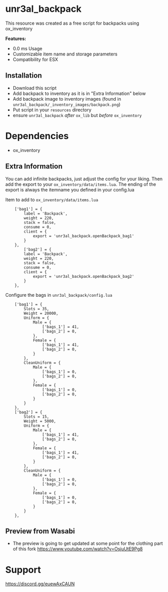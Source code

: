 # unr3al_backpack

This resource was created as a free script for backpacks using ox_inventory

<b>Features:</b>
- 0.0 ms Usage
- Customizable item name and storage parameters
- Compatibility for ESX

## Installation

- Download this script
- Add backpack to inventory as it is in "Extra Information" below
- Add backpack image to inventory images (found in `unr3al_backpack/_inventory_images/backpack.png`)
- Put script in your `resources` directory
- ensure `unr3al_backpack` *after* `ox_lib` but *before* `ox_inventory`

# Dependencies
 - ox_inventory

## Extra Information

You can add infinite backpacks, just adjust the config for your liking.
Then add the export to your `ox_inventory/data/items.lua`. The ending of the export is always the itemname you defined in your config.lua



Item to add to `ox_inventory/data/items.lua`
```
	['bag1'] = {
		label = 'Backpack',
		weight = 220,
		stack = false,
		consume = 0,
		client = {
			export = 'unr3al_backpack.openBackpack_bag1'
		}
	},
		['bag2'] = {
		label = 'Backpack',
		weight = 220,
		stack = false,
		consume = 0,
		client = {
			export = 'unr3al_backpack.openBackpack_bag2'
		}
	},
```
Configure the bags in `unr3al_backpack/config.lua`
```
    ['bag1'] = {
        Slots = 35,
        Weight = 20000,
        Uniform = {
            Male = {
                ['bags_1'] = 41,
                ['bags_2'] = 0,
            },
            Female = {
                ['bags_1'] = 41,
                ['bags_2'] = 0,
            }
        },
        CleanUniform = {
            Male = {
                ['bags_1'] = 0,
                ['bags_2'] = 0,
            },
            Female = {
                ['bags_1'] = 0,
                ['bags_2'] = 0,
            }
        }
    },
    ['bag2'] = {
        Slots = 15,
        Weight = 5000,
        Uniform = {
            Male = {
                ['bags_1'] = 41,
                ['bags_2'] = 0,
            },
            Female = {
                ['bags_1'] = 41,
                ['bags_2'] = 0,
            }
        },
        CleanUniform = {
            Male = {
                ['bags_1'] = 0,
                ['bags_2'] = 0,
            },
            Female = {
                ['bags_1'] = 0,
                ['bags_2'] = 0,
            }
        }
    },
```

## Preview from Wasabi
- The preview is going to get updated at some point for the clothing part of this fork
https://www.youtube.com/watch?v=OsjuUtE9Pg8

# Support
https://discord.gg/euewAxCAUN

